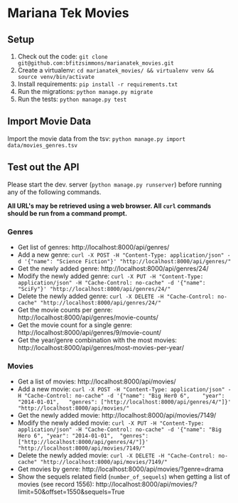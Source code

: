 # Mariana Tek Movies

## Setup
1. Check out the code: `git clone git@github.com:bfitzsimmons/marianatek_movies.git
`
1. Create a virtualenv: `cd marianatek_movies/ && virtualenv venv && source venv/bin/activate`
1. Install requirements: `pip install -r requirements.txt`
1. Run the migrations: `python manage.py migrate`
1. Run the tests: `python manage.py test`

## Import Movie Data
Import the movie data from the tsv: `python manage.py import data/movies_genres.tsv`

## Test out the API
Please start the dev. server (`python manage.py runserver`) before running any of the following commands.

**All URL's may be retrieved using a web browser. All `curl` commands should be run from a command prompt.**

### Genres
* Get list of genres: http://localhost:8000/api/genres/
* Add a new genre: `curl -X POST -H "Content-Type: application/json" -d '{"name": "Science Fiction"}' "http://localhost:8000/api/genres/"`
* Get the newly added genre: http://localhost:8000/api/genres/24/
* Modify the newly added genre: `curl -X PUT -H "Content-Type: application/json" -H "Cache-Control: no-cache" -d '{"name": "SciFy"}' "http://localhost:8000/api/genres/24/"`
* Delete the newly added genre: `curl -X DELETE -H "Cache-Control: no-cache" "http://localhost:8000/api/genres/24/"`
* Get the movie counts per genre: http://localhost:8000/api/genres/movie-counts/
* Get the movie count for a single genre: http://localhost:8000/api/genres/9/movie-count/
* Get the year/genre combination with the most movies: http://localhost:8000/api/genres/most-movies-per-year/

### Movies
* Get a list of movies: http://localhost:8000/api/movies/
* Add a new movie: `curl -X POST -H "Content-Type: application/json" -H "Cache-Control: no-cache" -d '{"name": "Big Her0 6",	"year": "2014-01-01",	"genres": ["http://localhost:8000/api/genres/4/"]}' "http://localhost:8000/api/movies/"`
* Get the newly added movie: http://localhost:8000/api/movies/7149/
* Modify the newly added movie: `curl -X PUT -H "Content-Type: application/json" -H "Cache-Control: no-cache" -d '{"name": "Big Hero 6", "year": "2014-01-01",	"genres": ["http://localhost:8000/api/genres/4/"]}' "http://localhost:8000/api/movies/7149/"`
* Delete the newly added movie: `curl -X DELETE -H "Cache-Control: no-cache" "http://localhost:8000/api/movies/7149/"`
* Get movies by genre: http://localhost:8000/api/movies/?genre=drama
* Show the sequels related field (`number_of_sequels`) when getting a list of movies (see record 1556): http://localhost:8000/api/movies/?limit=50&offset=1550&sequels=True
